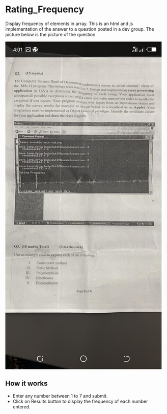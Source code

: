 # Rating_Frequency
Display frequency of elements in array.
This is an html and js implementation of the answer to a question posted in a dev group.
The picture below is the picture of the question.


![Question](Rating_Scale.png)


## How it works
* Enter any number between 1 to 7 and submit.
* Click on Results button to display the frequency of each number entered.
